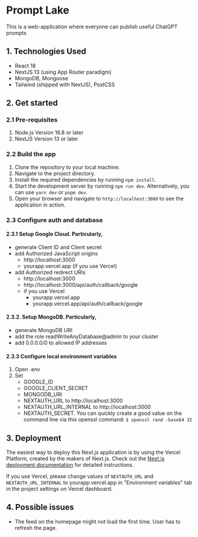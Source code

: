# Prompt Lake

This is a web-application where everyone can publish useful ChatGPT prompts


## 1. Technologies Used

- React 18
- NextJS 13 (using App Router paradigm)
- MongoDB, Mongoose
- Tailwind (shipped with NextJS), PostCSS

## 2. Get started

### 2.1 Pre-requisites
1. Node.js Version 16.8 or later 
2. NextJS Version 13 or later

### 2.2 Build the app

1. Clone the repository to your local machine.
2. Navigate to the project directory.
3. Install the required dependencies by running `npm install`.
4. Start the development server by running `npm run dev`. Alternatively, you can use `yarn dev` or `pnpm dev`.
5. Open your browser and navigate to `http://localhost:3000` to see the application in action.

### 2.3 Configure auth and database

#### 2.3.1 Setup Google Cloud. Particularly, 
- generate Client ID and Client secret 
- add Authorized JavaScript origins
    - http://localhost:3000
    - yourapp.vercel.app (if you use Vercel)
- add Authorized redirect URIs
    - http://localhost:3000
    - http://localhost:3000/api/auth/callback/google
    - if you use Vercel
        - yourapp.vercel.app
        - yourapp.vercel.app/api/auth/callback/google

#### 2.3.2. Setup MongoDB. Particularly,
- generate MongoDB URI
- add the role readWriteAnyDatabase@admin to your cluster
- add 0.0.0.0/0 to allowed IP addresses

#### 2.3.3 Configure local environment variables
1. Open .env
2. Set 
    - GOOGLE_ID
    - GOOGLE_CLIENT_SECRET
    - MONGODB_URI
    - NEXTAUTH_URL to http://localhost:3000
    - NEXTAUTH_URL_INTERNAL to http://localhost:3000 
    - NEXTAUTH_SECRET. You can quickly create a good value on the command line via this openssl command: 
    ```$ openssl rand -base64 32```


## 3. Deployment

The easiest way to deploy this Next.js application is by using the Vercel Platform, created by the makers of Next.js. Check out the [Next.js deployment documentation](https://nextjs.org/docs/deployment) for detailed instructions. 

If you use Vercel, please change values of `NEXTAUTH_URL` and `NEXTAUTH_URL_INTERNAL` to yourapp.vercel.app in "Environment variables" tab in the project settings on Vercel dashboard.


## 4. Possible issues

- The feed on the homepage might not load the first time. User has to refresh the page.